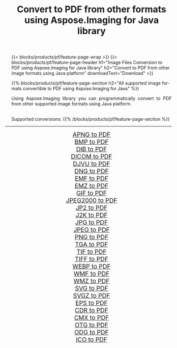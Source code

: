 ﻿---
title: Convert to PDF from other formats using Aspose.Imaging for Java library 
weight: 3920
url: /java/conversion/to/pdf/ 
lang: en
langdirlevel: 2
locales: zh-hans,ja,it,ru,de,es,fr,nl,id,lt,pl,pt,vi,tr,ko,zh-hant,ar,hi,th,sv,cs,uk,he
description: Using Aspose.Imaging you can convert to PDF from other formats using Java
---

{{< blocks/products/pf/feature-page-wrap >}}
{{< blocks/products/pf/feature-page-header h1="Image Files Conversion to PDF using Aspose.Imaging for Java library" h2="Convert to PDF from other image formats using Java platform" downloadText="Download" >}}


{{% blocks/products/pf/feature-page-section  h2="All supported image formats convertible to PDF using Aspose.Imaging for Java" %}}
<p align=justify>Using Aspose.Imaging library you can programmatically convert to PDF from other supported image formats using Java platform.</p>
<br/>
Supported conversions:
{{% /blocks/products/pf/feature-page-section %}}
<div class="container-fluid productfamilypage bg-gray">
    <div class="convertypes bg-gray agp-content section">
        <div class="container">
		<hr style="margin-left:-20px;"/>
		<div class="row other-converters" style="gap: 10px;font-size: 19px;text-align:center;">
		    <div class='col-md-2 other-converter remove-lp remove-rp'><a href="/imaging/java/conversion/apng-to-pdf/" style="padding:15px;">APNG to PDF</a></div>
<div class='col-md-2 other-converter remove-lp remove-rp'><a href="/imaging/java/conversion/bmp-to-pdf/" style="padding:15px;">BMP to PDF</a></div>
<div class='col-md-2 other-converter remove-lp remove-rp'><a href="/imaging/java/conversion/dib-to-pdf/" style="padding:15px;">DIB to PDF</a></div>
<div class='col-md-2 other-converter remove-lp remove-rp'><a href="/imaging/java/conversion/dicom-to-pdf/" style="padding:15px;">DICOM to PDF</a></div>
<div class='col-md-2 other-converter remove-lp remove-rp'><a href="/imaging/java/conversion/djvu-to-pdf/" style="padding:15px;">DJVU to PDF</a></div>
<div class='col-md-2 other-converter remove-lp remove-rp'><a href="/imaging/java/conversion/dng-to-pdf/" style="padding:15px;">DNG to PDF</a></div>
<div class='col-md-2 other-converter remove-lp remove-rp'><a href="/imaging/java/conversion/emf-to-pdf/" style="padding:15px;">EMF to PDF</a></div>
<div class='col-md-2 other-converter remove-lp remove-rp'><a href="/imaging/java/conversion/emz-to-pdf/" style="padding:15px;">EMZ to PDF</a></div>
<div class='col-md-2 other-converter remove-lp remove-rp'><a href="/imaging/java/conversion/gif-to-pdf/" style="padding:15px;">GIF to PDF</a></div>
<div class='col-md-2 other-converter remove-lp remove-rp'><a href="/imaging/java/conversion/jpeg2000-to-pdf/" style="padding:15px;">JPEG2000 to PDF</a></div>
<div class='col-md-2 other-converter remove-lp remove-rp'><a href="/imaging/java/conversion/jp2-to-pdf/" style="padding:15px;">JP2 to PDF</a></div>
<div class='col-md-2 other-converter remove-lp remove-rp'><a href="/imaging/java/conversion/j2k-to-pdf/" style="padding:15px;">J2K to PDF</a></div>
<div class='col-md-2 other-converter remove-lp remove-rp'><a href="/imaging/java/conversion/jpg-to-pdf/" style="padding:15px;">JPG to PDF</a></div>
<div class='col-md-2 other-converter remove-lp remove-rp'><a href="/imaging/java/conversion/jpeg-to-pdf/" style="padding:15px;">JPEG to PDF</a></div>
<div class='col-md-2 other-converter remove-lp remove-rp'><a href="/imaging/java/conversion/png-to-pdf/" style="padding:15px;">PNG to PDF</a></div>
<div class='col-md-2 other-converter remove-lp remove-rp'><a href="/imaging/java/conversion/tga-to-pdf/" style="padding:15px;">TGA to PDF</a></div>
<div class='col-md-2 other-converter remove-lp remove-rp'><a href="/imaging/java/conversion/tif-to-pdf/" style="padding:15px;">TIF to PDF</a></div>
<div class='col-md-2 other-converter remove-lp remove-rp'><a href="/imaging/java/conversion/tiff-to-pdf/" style="padding:15px;">TIFF to PDF</a></div>
<div class='col-md-2 other-converter remove-lp remove-rp'><a href="/imaging/java/conversion/webp-to-pdf/" style="padding:15px;">WEBP to PDF</a></div>
<div class='col-md-2 other-converter remove-lp remove-rp'><a href="/imaging/java/conversion/wmf-to-pdf/" style="padding:15px;">WMF to PDF</a></div>
<div class='col-md-2 other-converter remove-lp remove-rp'><a href="/imaging/java/conversion/wmz-to-pdf/" style="padding:15px;">WMZ to PDF</a></div>
<div class='col-md-2 other-converter remove-lp remove-rp'><a href="/imaging/java/conversion/svg-to-pdf/" style="padding:15px;">SVG to PDF</a></div>
<div class='col-md-2 other-converter remove-lp remove-rp'><a href="/imaging/java/conversion/svgz-to-pdf/" style="padding:15px;">SVGZ to PDF</a></div>
<div class='col-md-2 other-converter remove-lp remove-rp'><a href="/imaging/java/conversion/eps-to-pdf/" style="padding:15px;">EPS to PDF</a></div>
<div class='col-md-2 other-converter remove-lp remove-rp'><a href="/imaging/java/conversion/cdr-to-pdf/" style="padding:15px;">CDR to PDF</a></div>
<div class='col-md-2 other-converter remove-lp remove-rp'><a href="/imaging/java/conversion/cmx-to-pdf/" style="padding:15px;">CMX to PDF</a></div>
<div class='col-md-2 other-converter remove-lp remove-rp'><a href="/imaging/java/conversion/otg-to-pdf/" style="padding:15px;">OTG to PDF</a></div>
<div class='col-md-2 other-converter remove-lp remove-rp'><a href="/imaging/java/conversion/odg-to-pdf/" style="padding:15px;">ODG to PDF</a></div>
<div class='col-md-2 other-converter remove-lp remove-rp'><a href="/imaging/java/conversion/ico-to-pdf/" style="padding:15px;">ICO to PDF</a></div>
                </div>
        </div>
    </div>
</div>
<br/>

